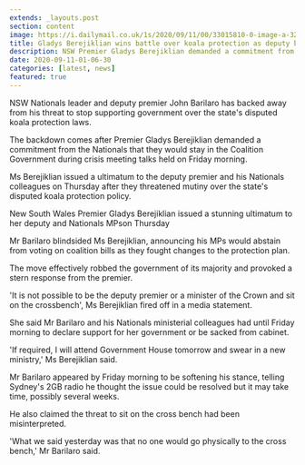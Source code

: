 ```yaml
---
extends: _layouts.post
section: content
image: https://i.dailymail.co.uk/1s/2020/09/11/00/33015810-0-image-a-32_1599782314377.jpg 
title: Gladys Berejiklian wins battle over koala protection as deputy backs down from crossbench threat  
description: NSW Premier Gladys Berejiklian demanded a commitment from the Nationals that they would stay in the Coalition Government during crisis meeting talks held on Friday morning. 
date: 2020-09-11-01-06-30 
categories: [latest, news] 
featured: true 
--- 
```

NSW Nationals leader and deputy premier John Barilaro has backed away from his threat to stop supporting government over the state's disputed koala protection laws.

The backdown comes after Premier Gladys Berejiklian demanded a commitment from the Nationals that they would stay in the Coalition Government during crisis meeting talks held on Friday morning. 

Ms Berejiklian issued a ultimatum to the deputy premier and his Nationals colleagues on Thursday after they threatened mutiny over the state's disputed koala protection policy.

New South Wales Premier Gladys Berejiklian issued a stunning ultimatum to her deputy and Nationals MPson Thursday

Mr Barilaro blindsided Ms Berejiklian, announcing his MPs would abstain from voting on coalition bills as they fought changes to the protection plan.

The move effectively robbed the government of its majority and provoked a stern response from the premier.

'It is not possible to be the deputy premier or a minister of the Crown and sit on the crossbench', Ms Berejiklian fired off in a media statement.

She said Mr Barilaro and his Nationals ministerial colleagues had until Friday morning to declare support for her government or be sacked from cabinet.

'If required, I will attend Government House tomorrow and swear in a new ministry,' Ms Berejiklian said.

Mr Barilaro appeared by Friday morning to be softening his stance, telling Sydney's 2GB radio he thought the issue could be resolved but it may take time, possibly several weeks.

He also claimed the threat to sit on the cross bench had been misinterpreted.

'What we said yesterday was that no one would go physically to the cross bench,' Mr Barilaro said.

